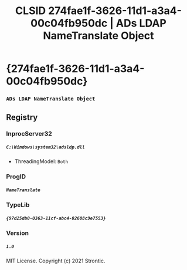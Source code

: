 ﻿---
title: "CLSID 274fae1f-3626-11d1-a3a4-00c04fb950dc | ADs LDAP NameTranslate Object"
excerpt: What is COM-Object CLSID 274fae1f-3626-11d1-a3a4-00c04fb950dc?
---

# {274fae1f-3626-11d1-a3a4-00c04fb950dc}

### `ADs LDAP NameTranslate Object`

## Registry


### InprocServer32

##### `C:\Windows\system32\adsldp.dll`
* ThreadingModel: `Both`

### ProgID

##### `NameTranslate`

### TypeLib

##### `{97d25db0-0363-11cf-abc4-02608c9e7553}`

### Version

##### `1.0`

MIT License. Copyright (c) 2021 Strontic.


